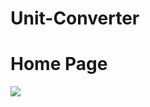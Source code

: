 # Unit-Converter

<h1>Home Page</h1>
<img src="https://github.com/Rushikeshp2002/Images/blob/main/unit.png" style="width=100%">
